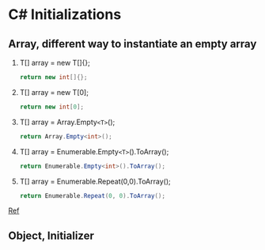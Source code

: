 C# Initializations
====

Array, different way to instantiate an empty array
----

1. T[] array = new T[]{};

    ```csharp
    return new int[]{};
    ```

2. T[] array = new T[0];

    ```csharp
    return new int[0];
    ```

3. T[] array = Array.Empty`<T>`();

    ```csharp
    return Array.Empty<int>();
    ```

4. T[] array = Enumerable.Empty`<T>`().ToArray();

    ```csharp
    return Enumerable.Empty<int>().ToArray();
    ```

5. T[] array = Enumerable.Repeat(0,0).ToArray();

    ```csharp
    return Enumerable.Repeat(0, 0).ToArray();
    ```

[Ref](https://www.techiedelight.com/declare-empty-array-csharp/)

Object, Initializer
----

